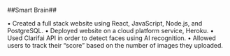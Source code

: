 ##Smart Brain##

• Created a full stack website using React, JavaScript, Node.js, and PostgreSQL.
• Deployed website on a cloud platform service, Heroku.
• Used Clarifai API in order to detect faces using AI recognition.
• Allowed users to track their “score” based on the number of images they uploaded.
